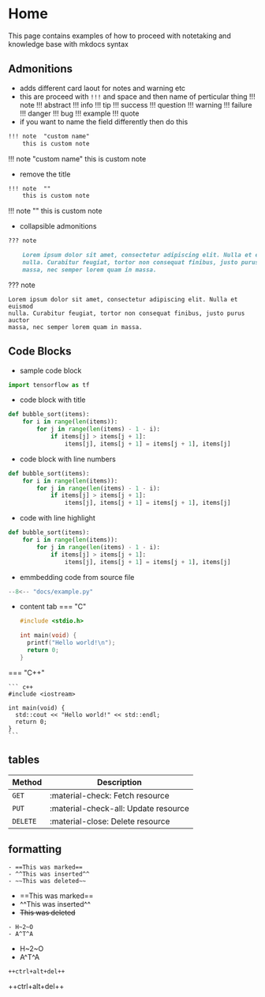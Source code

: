# Home

This page contains examples of how to proceed with notetaking and knowledge base with mkdocs syntax

## Admonitions
- adds different card laout for notes and warning etc
- this are proceed with `!!!` and space and then name of perticular thing
!!! note
!!! abstract
!!! info
!!! tip
!!! success
!!! question
!!! warning
!!! failure
!!! danger
!!! bug
!!! example
!!! quote
- if you want to name the field differently then do this
```md
!!! note  "custom name"
    this is custom note
```
!!! note "custom name"
    this is custom note
- remove the title
```md
!!! note  ""
    this is custom note
```
!!! note  ""
    this is custom note
- collapsible admonitions
```md
??? note

    Lorem ipsum dolor sit amet, consectetur adipiscing elit. Nulla et euismod
    nulla. Curabitur feugiat, tortor non consequat finibus, justo purus auctor
    massa, nec semper lorem quam in massa.
```
??? note

    Lorem ipsum dolor sit amet, consectetur adipiscing elit. Nulla et euismod
    nulla. Curabitur feugiat, tortor non consequat finibus, justo purus auctor
    massa, nec semper lorem quam in massa.

## Code Blocks
- sample code block
``` py
import tensorflow as tf
```
- code block with title
``` py title="bubble_sort.py"
def bubble_sort(items):
    for i in range(len(items)):
        for j in range(len(items) - 1 - i):
            if items[j] > items[j + 1]:
                items[j], items[j + 1] = items[j + 1], items[j]
```
- code block with line numbers
``` py linenums="1"
def bubble_sort(items):
    for i in range(len(items)):
        for j in range(len(items) - 1 - i):
            if items[j] > items[j + 1]:
                items[j], items[j + 1] = items[j + 1], items[j]
```
- code with line highlight
``` py linenums="1" hl_lines="2 3"
def bubble_sort(items):
    for i in range(len(items)):
        for j in range(len(items) - 1 - i):
            if items[j] > items[j + 1]:
                items[j], items[j + 1] = items[j + 1], items[j]
```

- emmbedding code from source file
```py linenums="1" title="example.py"
--8<-- "docs/example.py"
```

- content tab
=== "C"

    ``` c
    #include <stdio.h>

    int main(void) {
      printf("Hello world!\n");
      return 0;
    }
    ```

=== "C++"

    ``` c++
    #include <iostream>

    int main(void) {
      std::cout << "Hello world!" << std::endl;
      return 0;
    }
    ```

## tables
| Method      | Description                          |
| ----------- | ------------------------------------ |
| `GET`       | :material-check:     Fetch resource  |
| `PUT`       | :material-check-all: Update resource |
| `DELETE`    | :material-close:     Delete resource |

## formatting
```title="text with highlight"
- ==This was marked==
- ^^This was inserted^^
- ~~This was deleted~~
```

- ==This was marked==
- ^^This was inserted^^
- ~~This was deleted~~

```title="Text with sub- and superscripts"
- H~2~O
- A^T^A
```

- H~2~O
- A^T^A

```title="Keyboard keys"
++ctrl+alt+del++
```
++ctrl+alt+del++